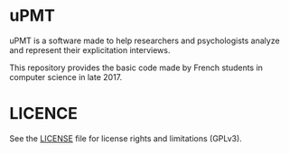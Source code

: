 # uPMT

uPMT is a software made to help researchers and psychologists analyze and represent their explicitation interviews.

This repository provides the basic code made by French students in computer science in late 2017. 

# LICENCE

See the [LICENSE](LICENSE) file for license rights and limitations (GPLv3).